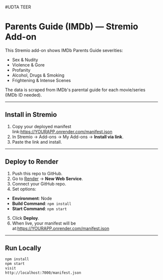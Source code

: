 #UDTA TEER
# Parents Guide (IMDb) — Stremio Add-on

This Stremio add-on shows IMDb Parents Guide severities:
- Sex & Nudity
- Violence & Gore
- Profanity
- Alcohol, Drugs & Smoking
- Frightening & Intense Scenes

The data is scraped from IMDb's parental guide for each movie/series (IMDb ID needed).

---

## Install in Stremio
1. Copy your deployed manifest link:https://YOURAPP.onrender.com/manifest.json
2. In Stremio → Add-ons → My Add-ons → **Install via link**.
3. Paste the link and install.

---

## Deploy to Render
1. Push this repo to GitHub.
2. Go to [Render](https://render.com) → **New Web Service**.
3. Connect your GitHub repo.
4. Set options:
- **Environment**: Node
- **Build Command**: `npm install`
- **Start Command**: `npm start`
5. Click **Deploy**.
6. When live, your manifest will be at:https://YOURAPP.onrender.com/manifest.json
---

## Run Locally
```bash
npm install
npm start
visit
http://localhost:7000/manifest.json
